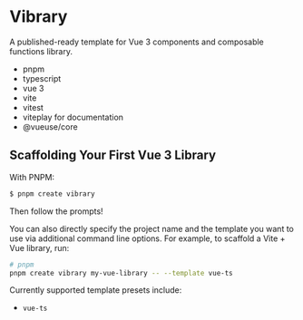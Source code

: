 # Vibrary

A published-ready template for Vue 3 components and composable functions library.

- pnpm
- typescript
- vue 3
- vite
- vitest
- viteplay for documentation
- @vueuse/core

## Scaffolding Your First Vue 3 Library

With PNPM:

```bash
$ pnpm create vibrary
```

Then follow the prompts!

You can also directly specify the project name and the template you want to use via additional command line options. For example, to scaffold a Vite + Vue library, run:

```bash
# pnpm
pnpm create vibrary my-vue-library -- --template vue-ts
```

Currently supported template presets include:

- `vue-ts`
